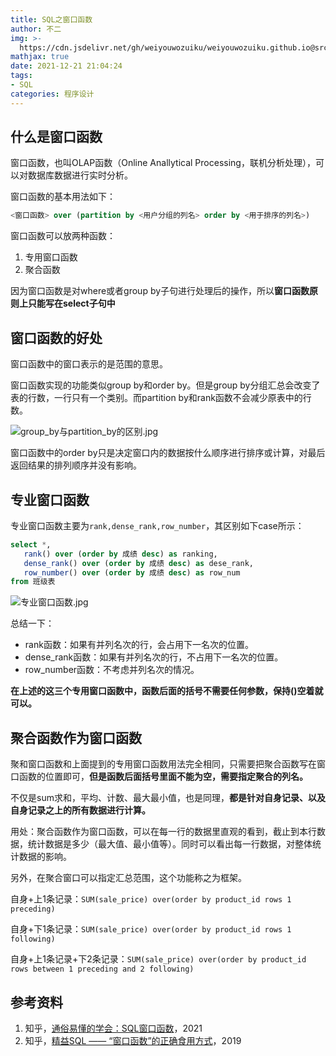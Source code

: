 ```yaml
---
title: SQL之窗口函数
author: 不二
img: >-
  https://cdn.jsdelivr.net/gh/weiyouwozuiku/weiyouwozuiku.github.io@src/source/_posts/PageImg/程序设计/SQL之窗口函数.jpg
mathjax: true
date: 2021-12-21 21:04:24
tags:
- SQL
categories: 程序设计
---
```


## 什么是窗口函数

窗口函数，也叫OLAP函数（Online Anallytical Processing，联机分析处理），可以对数据库数据进行实时分析。

窗口函数的基本用法如下：

```sql
<窗口函数> over (partition by <用户分组的列名> order by <用于排序的列名>) 
```

窗口函数可以放两种函数：

1. 专用窗口函数
2. 聚合函数

因为窗口函数是对where或者group by子句进行处理后的操作，所以**窗口函数原则上只能写在select子句中**

## 窗口函数的好处

窗口函数中的窗口表示的是范围的意思。

窗口函数实现的功能类似group by和order by。但是group by分组汇总会改变了表的行数，一行只有一个类别。而partition by和rank函数不会减少原表中的行数。

![group_by与partition_by的区别.jpg](https://cdn.jsdelivr.net/gh/weiyouwozuiku/weiyouwozuiku.github.io@src/source/_posts/程序设计/SQL之窗口函数/group_by与partition_by的区别.jpg)

窗口函数中的order by只是决定窗口内的数据按什么顺序进行排序或计算，对最后返回结果的排列顺序并没有影响。

## 专业窗口函数

专业窗口函数主要为`rank,dense_rank,row_number`，其区别如下case所示：

```sql
select *,
   rank() over (order by 成绩 desc) as ranking,
   dense_rank() over (order by 成绩 desc) as dese_rank,
   row_number() over (order by 成绩 desc) as row_num
from 班级表
```

![专业窗口函数.jpg](https://cdn.jsdelivr.net/gh/weiyouwozuiku/weiyouwozuiku.github.io@src/source/_posts/程序设计/SQL之窗口函数/专业窗口函数.jpg)

总结一下：

- rank函数：如果有并列名次的行，会占用下一名次的位置。
- dense_rank函数：如果有并列名次的行，不占用下一名次的位置。
- row_number函数：不考虑并列名次的情况。

**在上述的这三个专用窗口函数中，函数后面的括号不需要任何参数，保持()空着就可以。**

## 聚合函数作为窗口函数

聚和窗口函数和上面提到的专用窗口函数用法完全相同，只需要把聚合函数写在窗口函数的位置即可，**但是函数后面括号里面不能为空，需要指定聚合的列名。**

不仅是sum求和，平均、计数、最大最小值，也是同理，**都是针对自身记录、以及自身记录之上的所有数据进行计算。**

用处：聚合函数作为窗口函数，可以在每一行的数据里直观的看到，截止到本行数据，统计数据是多少（最大值、最小值等）。同时可以看出每一行数据，对整体统计数据的影响。

另外，在聚合窗口可以指定汇总范围，这个功能称之为框架。

自身+上1条记录：`SUM(sale_price) over(order by product_id rows 1 preceding)`

自身+下1条记录：`SUM(sale_price) over(order by product_id rows 1 following) `

自身+上1条记录+下2条记录：`SUM(sale_price) over(order by product_id rows between 1 preceding and 2 following) `

## 参考资料

1. 知乎，[通俗易懂的学会：SQL窗口函数](https://zhuanlan.zhihu.com/p/92654574)，2021
2. 知乎，[精益SQL —— “窗口函数”的正确食用方式](https://zhuanlan.zhihu.com/p/60226935)，2019
